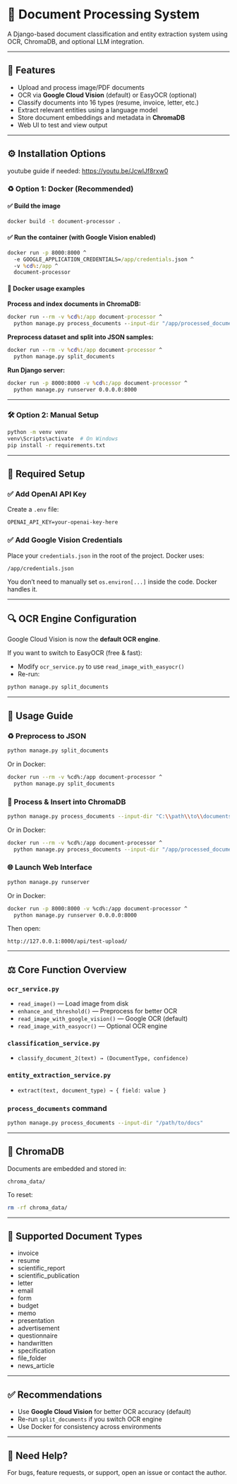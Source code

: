 # 📎 Document Processing System

A Django-based document classification and entity extraction system using OCR, ChromaDB, and optional LLM integration.

---

## 🚀 Features

- Upload and process image/PDF documents
- OCR via **Google Cloud Vision** (default) or EasyOCR (optional)
- Classify documents into 16 types (resume, invoice, letter, etc.)
- Extract relevant entities using a language model
- Store document embeddings and metadata in **ChromaDB**
- Web UI to test and view output

---

## ⚙️ Installation Options

youtube guide if needed:
https://youtu.be/JcwlJf8rxw0

### ♻️ Option 1: Docker (Recommended)

#### ✅ Build the image

```bash
docker build -t document-processor .
```

#### ✅ Run the container (with Google Vision enabled)

```cmd
docker run -p 8000:8000 ^
  -e GOOGLE_APPLICATION_CREDENTIALS=/app/credentials.json ^
  -v %cd%:/app ^
  document-processor
```

#### 🔎 Docker usage examples

**Process and index documents in ChromaDB:**

```cmd
docker run --rm -v %cd%:/app document-processor ^
  python manage.py process_documents --input-dir "/app/processed_documents/test/email"
```

**Preprocess dataset and split into JSON samples:**

```cmd
docker run --rm -v %cd%:/app document-processor ^
  python manage.py split_documents
```

**Run Django server:**

```cmd
docker run -p 8000:8000 -v %cd%:/app document-processor ^
  python manage.py runserver 0.0.0.0:8000
```

---

### 🛠️ Option 2: Manual Setup

```bash
python -m venv venv
venv\Scripts\activate  # On Windows
pip install -r requirements.txt
```

---

## 🔐 Required Setup

### ✅ Add OpenAI API Key

Create a `.env` file:

```dotenv
OPENAI_API_KEY=your-openai-key-here
```

### ✅ Add Google Vision Credentials

Place your `credentials.json` in the root of the project. Docker uses:

```
/app/credentials.json
```

You don’t need to manually set `os.environ[...]` inside the code. Docker handles it.

---

## 🔍 OCR Engine Configuration

Google Cloud Vision is now the **default OCR engine**.

If you want to switch to EasyOCR (free & fast):

- Modify `ocr_service.py` to use `read_image_with_easyocr()`
- Re-run:

```bash
python manage.py split_documents
```

---

## 🧪 Usage Guide

### ♻️ Preprocess to JSON

```bash
python manage.py split_documents
```

Or in Docker:

```bash
docker run --rm -v %cd%:/app document-processor ^
  python manage.py split_documents
```

### 🧠 Process & Insert into ChromaDB

```bash
python manage.py process_documents --input-dir "C:\\path\\to\\documents"
```

Or in Docker:

```bash
docker run --rm -v %cd%:/app document-processor ^
  python manage.py process_documents --input-dir "/app/processed_documents/test/email"
```

### 🌐 Launch Web Interface

```bash
python manage.py runserver
```

Or in Docker:

```bash
docker run -p 8000:8000 -v %cd%:/app document-processor ^
  python manage.py runserver 0.0.0.0:8000
```

Then open:

```
http://127.0.0.1:8000/api/test-upload/
```

---

## ⚖️ Core Function Overview

### `ocr_service.py`

- `read_image()` — Load image from disk
- `enhance_and_threshold()` — Preprocess for better OCR
- `read_image_with_google_vision()` — Google OCR (default)
- `read_image_with_easyocr()` — Optional OCR engine

### `classification_service.py`

- `classify_document_2(text) → (DocumentType, confidence)`

### `entity_extraction_service.py`

- `extract(text, document_type) → { field: value }`

### `process_documents` command

```bash
python manage.py process_documents --input-dir "/path/to/docs"
```

---

## 📆 ChromaDB

Documents are embedded and stored in:

```
chroma_data/
```

To reset:

```bash
rm -rf chroma_data/
```

---

## 📄 Supported Document Types

- invoice
- resume
- scientific\_report
- scientific\_publication
- letter
- email
- form
- budget
- memo
- presentation
- advertisement
- questionnaire
- handwritten
- specification
- file\_folder
- news\_article

---

## ✅ Recommendations

- Use **Google Cloud Vision** for better OCR accuracy (default)
- Re-run `split_documents` if you switch OCR engine
- Use Docker for consistency across environments

---

## 🤛 Need Help?

For bugs, feature requests, or support, open an issue or contact the author.

